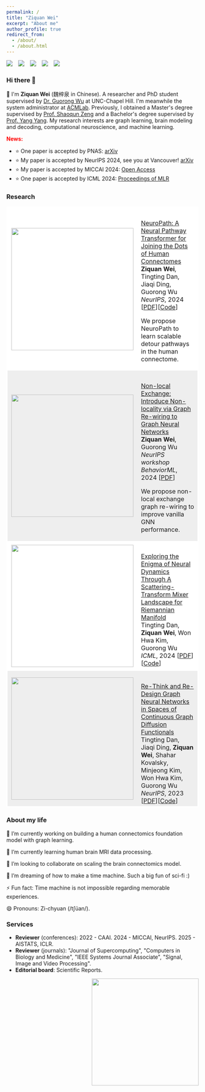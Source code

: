 ```yaml
---
permalink: /
title: "Ziquan Wei"
excerpt: "About me"
author_profile: true
redirect_from: 
  - /about/
  - /about.html
---
```


[![](https://img.shields.io/badge/GoogleScholar-Z._Wei-lightblue?style=social&logo=googlescholar)](https://scholar.google.com/citations?user=z1IYb2oAAAAJ&hl=en) &ensp;
[![](https://img.shields.io/badge/arXiv-Z._Wei-B31B1B?style=social&logo=arxiv)](https://arxiv.org/a/wei_z_3.html) &ensp;
[![](https://img.shields.io/badge/LinkedIn-Z._Wei-blue?style=social&logo=linkedin)](https://www.linkedin.com/in/weiziquan142857/?locale=en_US) &ensp;
[![](https://img.shields.io/badge/ResearchGate-Z.%20Wei-lightgrey?style=social&logo=researchgate)](https://www.researchgate.net/profile/Ziquan-Wei) &ensp;
[![](https://img.shields.io/badge/WeChat-_Z._Wei_-blue?style=social&logo=wechat)](/images/wechat_QRcode.JPG) &ensp;

### Hi there 👋

👋 I'm **Ziquan Wei** (魏梓泉 in Chinese). A researcher and PhD student supervised by [Dr. Guorong Wu](https://www.acmlab.org/team) at UNC-Chapel Hill. I'm meanwhile the system administrator at [ACMLab](https://www.acmlab.org). Previously, I obtained a Master's degree supervised by [Prof. Shaoqun Zeng](https://zh.wikipedia.org/wiki/%E6%9B%BE%E7%BB%8D%E7%BE%A4) and a Bachelor's degree supervised by [Prof. Yang Yang](https://scholar.google.com/citations?user=7JLPFHgAAAAJ&hl=zh-CN). My research interests are graph learning, brain modeling and decoding, computational neuroscience, and machine learning.

<span style="color:red">**News:**</span>
 - ⭐ One paper is accepted by PNAS: [arXiv](https://arxiv.org/abs/2406.13958)
 - ⭐ My paper is accepted by NeurIPS 2024, see you at Vancouver! [arXiv](https://arxiv.org/abs/2409.17510)
 - ⭐ My paper is accepted by MICCAI 2024: [Open Access](https://papers.miccai.org/miccai-2024/649-Paper1549.html)
 - ⭐ One paper is accepted by ICML 2024: [Proceedings of MLR](https://proceedings.mlr.press/v235/dan24a.html)

### Research

<table style="width:100%;border:3px solid white;border-spacing:0px;border-collapse:separate;margin-right:auto;margin-left:auto;">
  <tbody>
    <tr bgcolor="#ffffff">
      <td style="padding:10px;width:35%;vertical-align:middle">
        <img src='https://neurips.cc/media/PosterPDFs/NeurIPS%202024/96225-thumb.png' style="margin-top:0px; width:320px">
      </td>
      <td style="padding-left:10px; padding-top:30px; width:65%;vertical-align:top;">
        <a href="">
          NeuroPath: A Neural Pathway Transformer for Joining the Dots of Human Connectomes
        </a>
        <br>
        <b>Ziquan Wei</b>, Tingting Dan, Jiaqi Ding, Guorong Wu
        <br>
        <em>NeurIPS</em>, 2024    [<a href="https://openreview.net/forum?id=AvBuK8Ezrg">PDF</a>][<a href="https://github.com/Chrisa142857/neuro_detour">Code</a>]
        <p>
            We propose NeuroPath to learn scalable detour pathways in the human connectome.
        </p>
      </td>
    </tr>
    <tr bgcolor="#eeeeee">
      <td style="padding:10px;width:35%;vertical-align:middle">
        <img src='https://neurips.cc/media/PosterPDFs/NeurIPS%202024/102120-thumb.png' style="margin-top:0px; width:320px">
      </td>
      <td style="padding-left:10px; padding-top:30px; width:65%;vertical-align:top;">
        <a href="">
          Non-local Exchange: Introduce Non-locality via Graph Re-wiring to Graph Neural Networks
        </a>
        <br>
        <b>Ziquan Wei</b>, Guorong Wu
        <br>
        <em>NeurIPS workshop BehaviorML</em>, 2024    [<a href="https://openreview.net/forum?id=dw4pR39eUD">PDF</a>]
        <p>
            We propose non-local exchange graph re-wiring to improve vanilla GNN performance.
        </p>
      </td>
    </tr>
    <tr bgcolor="#ffffff">
      <td style="padding:10px;width:35%;vertical-align:middle">
        <img src='https://dandy5721.github.io/dandy.github.io/images/ICML2024.png' style="margin-top:0px; width:320px">
      </td>
      <td style="padding-left:10px; padding-top:30px; width:65%;vertical-align:top;">
        <a href="">
          Exploring the Enigma of Neural Dynamics Through A Scattering-Transform Mixer Landscape for Riemannian Manifold
        </a>
        <br>
        Tingting Dan, <b>Ziquan Wei</b>, Won Hwa Kim, Guorong Wu
        <br>
        <em>ICML</em>, 2024    [<a href="https://openreview.net/forum?id=EYOo48YGhy">PDF</a>][<a href="https://github.com/Dandy5721/ICML2024">Code</a>]
      </td>
    </tr>
    <tr bgcolor="#eeeeee">
      <td style="padding:10px;width:35%;vertical-align:middle">
        <img src='https://dandy5721.github.io/dandy.github.io/images/nips.png' style="margin-top:0px; width:320px">
      </td>
      <td style="padding-left:10px; padding-top:30px; width:65%;vertical-align:top;">
        <a href="">
          Re-Think and Re-Design Graph Neural Networks in Spaces of Continuous Graph Diffusion Functionals
        </a>
        <br>
        Tingting Dan, Jiaqi Ding, <b>Ziquan Wei</b>, Shahar Kovalsky, Minjeong Kim, Won Hwa Kim, Guorong Wu
        <br>
        <em>NeurIPS</em>, 2023    [<a href="https://proceedings.neurips.cc/paper_files/paper/2023/hash/b9fd027eb16434174b8bb3d3b18110af-Abstract-Conference.html">PDF</a>][<a href="https://github.com/Dandy5721/GNN-PDE-COV">Code</a>]
      </td>
    </tr>
    </tbody>
</table>


### About my life

🔭 I’m currently working on building a human connectomics foundation model with graph learning.

🌱 I’m currently learning human brain MRI data processing.

👯 I’m looking to collaborate on scaling the brain connectomics model.

🤔 I’m dreaming of how to make a time machine. Such a big fun of sci-fi :)

⚡ Fun fact: Time machine is not impossible regarding memorable experiences.

😄 Pronouns: Zi-chyuan (/tʃüan/).


### Services

 - **Reviewer** (conferences): 2022 - CAAI. 2024 - MICCAI, NeurIPS. 2025 - AISTATS, ICLR.
 - **Reviewer** (journals): "Journal of Supercomputing", "Computers in Biology and Medicine", "IEEE Systems Journal Associate", "Signal, Image and Video Processing".
 - **Editorial board**: Scientific Reports.

<div class="row">
  <div class="column">
<!--     <div align='right'>My Github status</div> -->
    <a href='https://github.com/Chrisa142857'>
        <img align='right' width='280' src='https://github-readme-stats.vercel.app/api?username=chrisa142857&count_private=true&show_icons=true&theme=onedark&hide_rank=true&hide_title=true&bg_color=264653&border_color=2a9d8f&icon_color=e76f51&text_color=eae2b7'>
    </a>
  </div>
  
  <div class="column">
    
<script type='text/javascript' id='mapmyvisitors' src='https://mapmyvisitors.com/map.js?cl=080808&w=200&t=tt&d=iQqJzCTKcRumFQOuhUBlR2HaCf7nKbyuOLrZ87uhBG8&co=ffffff&cmo=3acc3a&cmn=ff5353&ct=808080'>
  
</script>

  </div>
</div>
